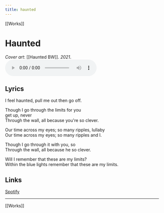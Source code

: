 ```yaml
---
title: haunted
---
```


[[Works]]

# Haunted
*Cover art*: [[Haunted BW]]. *2021*.
<audio src="assets/05 - Yama He - mimi2 Haunted rework + Intro 3.mp3" controls preload></audio>

## Lyrics

I feel haunted, pull me out 
then go off. 

Though I go through the limits for you  
get up, never  
Through the wall, all because you're so clever.  

Our time across my eyes; so many ripples, lullaby  
Our time across my eyes; so many ripples and I.  

Though I go through it with you, so  
Through the wall, all because he so clever.  

Will I remember that these are my limits?  
Within the blue lights remember that these are my limits.  

## Links

[Spotify](https://open.spotify.com/track/2tiBRY3VqfWtb5WuyQANOg?si=f02b382205804259)

---

[[Works]]